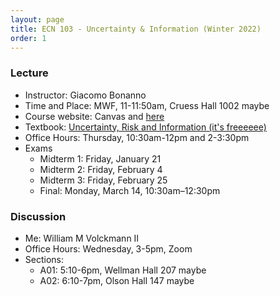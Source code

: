 ```yaml
---
layout: page
title: ECN 103 - Uncertainty & Information (Winter 2022)
order: 1
---
```



### Lecture
* Instructor: Giacomo Bonanno
* Time and Place: MWF, 11-11:50am, Cruess Hall 1002 maybe
* Course website: Canvas and [here](http://faculty.econ.ucdavis.edu/faculty/bonanno/teaching/103/index.html)
* Textbook: [Uncertainty, Risk and Information (it's freeeeee)](http://faculty.econ.ucdavis.edu/faculty/bonanno/URI_Book.html)
* Office Hours: Thursday, 10:30am-12pm and 2-3:30pm
* Exams
  * Midterm 1: Friday, January 21
  * Midterm 2: Friday, February 4
  * Midterm 3: Friday, February 25
  * Final: Monday, March 14, 10:30am–12:30pm  



### Discussion
* Me: William M Volckmann II
* Office Hours: Wednesday, 3-5pm, Zoom
* Sections:
  * A01: 5:10-6pm, Wellman Hall 207 maybe
  * A02: 6:10-7pm, Olson Hall 147 maybe
